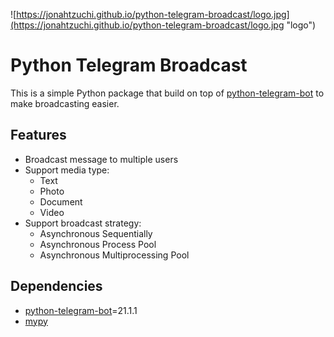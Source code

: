 ![https://jonahtzuchi.github.io/python-telegram-broadcast/logo.jpg](https://jonahtzuchi.github.io/python-telegram-broadcast/logo.jpg "logo")

# Python Telegram Broadcast

This is a simple Python package that build on top of [python-telegram-bot](https://pypi.org/project/python-telegram-bot/) to make broadcasting easier.


## Features
- Broadcast message to multiple users
- Support media type:
  - Text
  - Photo
  - Document
  - Video
- Support broadcast strategy:
  - Asynchronous Sequentially
  - Asynchronous Process Pool
  - Asynchronous Multiprocessing Pool

## Dependencies
- [python-telegram-bot](https://pypi.org/project/python-telegram-bot/)=21.1.1
- [mypy](https://pypi.org/project/mypy/)
